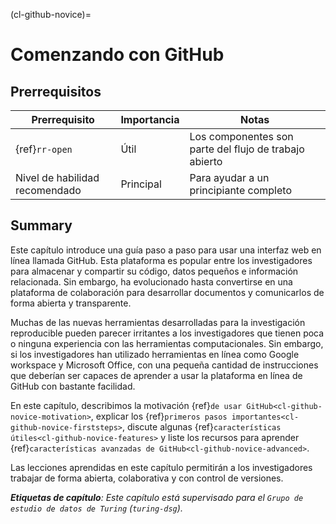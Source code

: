 (cl-github-novice)=
# Comenzando con GitHub

## Prerrequisitos

| Prerrequisito                  | Importancia | Notas                                                  |
| ------------------------------ | ----------- | ------------------------------------------------------ |
| {ref}`rr-open`                 | Útil        | Los componentes son parte del flujo de trabajo abierto |
| Nivel de habilidad recomendado | Principal   | Para ayudar a un principiante completo                 |

## Summary

Este capítulo introduce una guía paso a paso para usar una interfaz web en línea llamada GitHub. Esta plataforma es popular entre los investigadores para almacenar y compartir su código, datos pequeños e información relacionada. Sin embargo, ha evolucionado hasta convertirse en una plataforma de colaboración para desarrollar documentos y comunicarlos de forma abierta y transparente.

Muchas de las nuevas herramientas desarrolladas para la investigación reproducible pueden parecer irritantes a los investigadores que tienen poca o ninguna experiencia con las herramientas computacionales. Sin embargo, si los investigadores han utilizado herramientas en línea como Google workspace y Microsoft Office, con una pequeña cantidad de instrucciones que deberían ser capaces de aprender a usar la plataforma en línea de GitHub con bastante facilidad.

En este capítulo, describimos la motivación {ref}`de usar GitHub<cl-github-novice-motivation>`, explicar los {ref}`primeros pasos importantes<cl-github-novice-firststeps>`, discute algunas {ref}`características útiles<cl-github-novice-features>` y liste los recursos para aprender {ref}`características avanzadas de GitHub<cl-github-novice-advanced>`.

Las lecciones aprendidas en este capítulo permitirán a los investigadores trabajar de forma abierta, colaborativa y con control de versiones.

***Etiquetas de capítulo**: Este capítulo está supervisado para el `Grupo de estudio de datos de Turing` (`turing-dsg`).*
